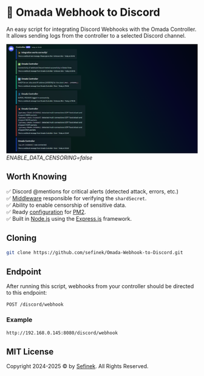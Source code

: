 # 🌌 Omada Webhook to Discord
An easy script for integrating Discord Webhooks with the Omada Controller. It allows sending logs from the controller to a selected Discord channel.

![Discord_gVcpXzaMEdDg.png](images/Discord_gVcpXzaMEdDg.png)
*ENABLE_DATA_CENSORING=false*

## Worth Knowing
✅ Discord @mentions for critical alerts (detected attack, errors, etc.)  
✅ [Middleware](middlewares/verifySecret.js) responsible for verifying the `shardSecret`.  
✅ Ability to enable censorship of sensitive data.  
✅ Ready [configuration](ecosystem.config.js) for [PM2](https://www.npmjs.com/package/pm2).  
✅ Built in [Node.js](https://nodejs.org) using the [Express.js](https://www.npmjs.com/package/express) framework.

## Cloning
```bash
git clone https://github.com/sefinek/Omada-Webhook-to-Discord.git
```

## Endpoint
After running this script, webhooks from your controller should be directed to this endpoint:
```
POST /discord/webhook
```

### Example
```
http://192.168.0.145:8080/discord/webhook
```

## MIT License
Copyright 2024-2025 © by [Sefinek](https://sefinek.net). All Rights Reserved.